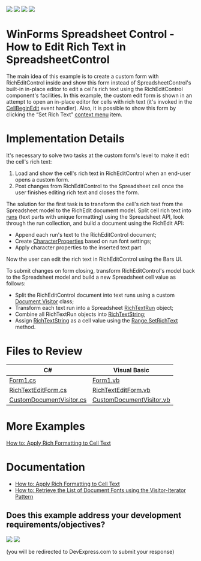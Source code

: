 <!-- default badges list -->
![](https://img.shields.io/endpoint?url=https://codecentral.devexpress.com/api/v1/VersionRange/193709120/19.1.4%2B)
[![](https://img.shields.io/badge/Open_in_DevExpress_Support_Center-FF7200?style=flat-square&logo=DevExpress&logoColor=white)](https://supportcenter.devexpress.com/ticket/details/T828665)
[![](https://img.shields.io/badge/📖_How_to_use_DevExpress_Examples-e9f6fc?style=flat-square)](https://docs.devexpress.com/GeneralInformation/403183)
[![](https://img.shields.io/badge/💬_Leave_Feedback-feecdd?style=flat-square)](#does-this-example-address-your-development-requirementsobjectives)
<!-- default badges end -->
# WinForms Spreadsheet Control - How to Edit Rich Text in SpreadsheetControl

The main idea of this example is to create a custom form with RichEditControl inside and show this form instead of SpreadsheetControl's built-in in-place editor to edit a cell's rich text using the RichEditControl component's facilities. In this example, the custom edit form is shown in an attempt to open an in-place editor for cells with rich text (it's invoked in the [CellBeginEdit](https://docs.devexpress.com/WindowsForms/DevExpress.XtraSpreadsheet.SpreadsheetControl.CellBeginEdit) event handler). Also, it is possible to show this form by clicking the “Set Rich Text” [context menu](https://docs.devexpress.com/WindowsForms/16378/controls-and-libraries/spreadsheet/examples/customization/how-to-customize-or-hide-the-popup-menu) item.

# Implementation Details

It's necessary to solve two tasks at the custom form's level to make it edit the cell's rich text:

 1. Load and show the cell's rich text in RichEditControl when an end-user opens a custom form.
 2. Post changes from RichEditControl to the Spreadsheet cell once the user finishes editing rich text and closes the form.

The solution for the first task is to transform the cell's rich text from the Spreadsheet model to the RichEdit document model. Split cell rich text into [runs](https://docs.devexpress.com/OfficeFileAPI/DevExpress.Spreadsheet.RichTextString.Runs)  (text parts with unique formatting) using the Spreadsheet API, look through the run collection, and build a document using the RichEdit API:

 - Append each run's text to the RichEditControl document;
 - Create [CharacterProperties](https://docs.devexpress.com/OfficeFileAPI/DevExpress.XtraRichEdit.API.Native.CharacterProperties) based on run font settings;
 - Apply character properties to the inserted text part

Now the user can edit the rich text in RichEditControl using the Bars UI.

To submit changes on form closing, transform RichEditControl's model back to the Spreadsheet model and build a new Spreadsheet cell value as follows:

 - Split the RichEditControl document into text runs using a custom [Document Visitor](https://docs.devexpress.com/OfficeFileAPI/DevExpress.XtraRichEdit.API.Native.DocumentVisitorBase) class;
 - Transform each text run into a Spreadsheet [RichTextRun](https://docs.devexpress.com/OfficeFileAPI/DevExpress.Spreadsheet.RichTextRun) object;
 - Combine all RichTextRun objects into [RichTextString](https://docs.devexpress.com/OfficeFileAPI/DevExpress.Spreadsheet.RichTextString);
 - Assign [RichTextString](https://docs.devexpress.com/OfficeFileAPI/DevExpress.Spreadsheet.RichTextString) as a cell value using the [Range.SetRichText](https://docs.devexpress.com/OfficeFileAPI/DevExpress.Spreadsheet.Range.SetRichText(DevExpress.Spreadsheet.RichTextString)) method.

# Files to Review

| C# | Visual Basic |
|---------|----------|
| [Form1.cs](./CS/SpreadsheetRichText/Form1.cs) | [Form1.vb](./VB/SpreadsheetRichText/Form1.vb) |
| [RichTextEditForm.cs](./CS/SpreadsheetRichText/RichTextEditForm.cs) | [RichTextEditForm.vb](./VB/SpreadsheetRichText/RichTextEditForm.vb) |
| [CustomDocumentVisitor.cs](./CS/SpreadsheetRichText/CustomDocumentVisitor.cs) | [CustomDocumentVisitor.vb](./VB/SpreadsheetRichText/CustomDocumentVisitor.vb) |

# More Examples

[How to: Apply Rich Formatting to Cell Text](https://docs.devexpress.com/WindowsForms/120599/controls-and-libraries/spreadsheet/examples/formatting/how-to-apply-rich-formatting-to-cell-text)

# Documentation

* [How to: Apply Rich Formatting to Cell Text](https://docs.devexpress.com/WindowsForms/120599/controls-and-libraries/spreadsheet/examples/formatting/how-to-apply-rich-formatting-to-cell-text)
* [How to: Retrieve the List of Document Fonts using the Visitor-Iterator Pattern](https://docs.devexpress.com/WindowsForms/116746/controls-and-libraries/rich-text-editor/examples/automation/how-to-retrieve-the-list-of-document-fonts-using-the-visitor-iterator-pattern)
<!-- feedback -->
## Does this example address your development requirements/objectives?

[<img src="https://www.devexpress.com/support/examples/i/yes-button.svg"/>](https://www.devexpress.com/support/examples/survey.xml?utm_source=github&utm_campaign=winforms-spreadsheet-how-to-edit-rich-text&~~~was_helpful=yes) [<img src="https://www.devexpress.com/support/examples/i/no-button.svg"/>](https://www.devexpress.com/support/examples/survey.xml?utm_source=github&utm_campaign=winforms-spreadsheet-how-to-edit-rich-text&~~~was_helpful=no)

(you will be redirected to DevExpress.com to submit your response)
<!-- feedback end -->
